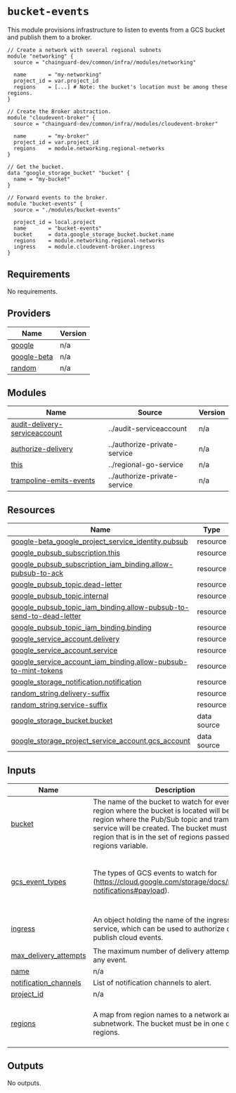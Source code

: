 # `bucket-events`

This module provisions infrastructure to listen to events from a GCS bucket and
publish them to a broker.

```hcl
// Create a network with several regional subnets
module "networking" {
  source = "chainguard-dev/common/infra//modules/networking"

  name       = "my-networking"
  project_id = var.project_id
  regions    = [...] # Note: the bucket's location must be among these regions.
}

// Create the Broker abstraction.
module "cloudevent-broker" {
  source = "chainguard-dev/common/infra//modules/cloudevent-broker"

  name       = "my-broker"
  project_id = var.project_id
  regions    = module.networking.regional-networks
}

// Get the bucket.
data "google_storage_bucket" "bucket" {
  name = "my-bucket"
}

// Forward events to the broker.
module "bucket-events" {
  source = "./modules/bucket-events"

  project_id = local.project
  name       = "bucket-events"
  bucket     = data.google_storage_bucket.bucket.name
  regions    = module.networking.regional-networks
  ingress    = module.cloudevent-broker.ingress
}
```

<!-- BEGIN_TF_DOCS -->
## Requirements

No requirements.

## Providers

| Name | Version |
|------|---------|
| <a name="provider_google"></a> [google](#provider\_google) | n/a |
| <a name="provider_google-beta"></a> [google-beta](#provider\_google-beta) | n/a |
| <a name="provider_random"></a> [random](#provider\_random) | n/a |

## Modules

| Name | Source | Version |
|------|--------|---------|
| <a name="module_audit-delivery-serviceaccount"></a> [audit-delivery-serviceaccount](#module\_audit-delivery-serviceaccount) | ../audit-serviceaccount | n/a |
| <a name="module_authorize-delivery"></a> [authorize-delivery](#module\_authorize-delivery) | ../authorize-private-service | n/a |
| <a name="module_this"></a> [this](#module\_this) | ../regional-go-service | n/a |
| <a name="module_trampoline-emits-events"></a> [trampoline-emits-events](#module\_trampoline-emits-events) | ../authorize-private-service | n/a |

## Resources

| Name | Type |
|------|------|
| [google-beta_google_project_service_identity.pubsub](https://registry.terraform.io/providers/hashicorp/google-beta/latest/docs/resources/google_project_service_identity) | resource |
| [google_pubsub_subscription.this](https://registry.terraform.io/providers/hashicorp/google/latest/docs/resources/pubsub_subscription) | resource |
| [google_pubsub_subscription_iam_binding.allow-pubsub-to-ack](https://registry.terraform.io/providers/hashicorp/google/latest/docs/resources/pubsub_subscription_iam_binding) | resource |
| [google_pubsub_topic.dead-letter](https://registry.terraform.io/providers/hashicorp/google/latest/docs/resources/pubsub_topic) | resource |
| [google_pubsub_topic.internal](https://registry.terraform.io/providers/hashicorp/google/latest/docs/resources/pubsub_topic) | resource |
| [google_pubsub_topic_iam_binding.allow-pubsub-to-send-to-dead-letter](https://registry.terraform.io/providers/hashicorp/google/latest/docs/resources/pubsub_topic_iam_binding) | resource |
| [google_pubsub_topic_iam_binding.binding](https://registry.terraform.io/providers/hashicorp/google/latest/docs/resources/pubsub_topic_iam_binding) | resource |
| [google_service_account.delivery](https://registry.terraform.io/providers/hashicorp/google/latest/docs/resources/service_account) | resource |
| [google_service_account.service](https://registry.terraform.io/providers/hashicorp/google/latest/docs/resources/service_account) | resource |
| [google_service_account_iam_binding.allow-pubsub-to-mint-tokens](https://registry.terraform.io/providers/hashicorp/google/latest/docs/resources/service_account_iam_binding) | resource |
| [google_storage_notification.notification](https://registry.terraform.io/providers/hashicorp/google/latest/docs/resources/storage_notification) | resource |
| [random_string.delivery-suffix](https://registry.terraform.io/providers/hashicorp/random/latest/docs/resources/string) | resource |
| [random_string.service-suffix](https://registry.terraform.io/providers/hashicorp/random/latest/docs/resources/string) | resource |
| [google_storage_bucket.bucket](https://registry.terraform.io/providers/hashicorp/google/latest/docs/data-sources/storage_bucket) | data source |
| [google_storage_project_service_account.gcs_account](https://registry.terraform.io/providers/hashicorp/google/latest/docs/data-sources/storage_project_service_account) | data source |

## Inputs

| Name | Description | Type | Default | Required |
|------|-------------|------|---------|:--------:|
| <a name="input_bucket"></a> [bucket](#input\_bucket) | The name of the bucket to watch for events. The region where the bucket is located will be the region where the Pub/Sub topic and trampoline service will be created. The bucket must be in a region that is in the set of regions passed to the regions variable. | `string` | n/a | yes |
| <a name="input_gcs_event_types"></a> [gcs\_event\_types](#input\_gcs\_event\_types) | The types of GCS events to watch for (https://cloud.google.com/storage/docs/pubsub-notifications#payload). | `list(string)` | <pre>[<br>  "OBJECT_FINALIZE",<br>  "OBJECT_METADATA_UPDATE",<br>  "OBJECT_DELETE",<br>  "OBJECT_ARCHIVE"<br>]</pre> | no |
| <a name="input_ingress"></a> [ingress](#input\_ingress) | An object holding the name of the ingress service, which can be used to authorize callers to publish cloud events. | <pre>object({<br>    name = string<br>  })</pre> | n/a | yes |
| <a name="input_max_delivery_attempts"></a> [max\_delivery\_attempts](#input\_max\_delivery\_attempts) | The maximum number of delivery attempts for any event. | `number` | `5` | no |
| <a name="input_name"></a> [name](#input\_name) | n/a | `string` | n/a | yes |
| <a name="input_notification_channels"></a> [notification\_channels](#input\_notification\_channels) | List of notification channels to alert. | `list(string)` | n/a | yes |
| <a name="input_project_id"></a> [project\_id](#input\_project\_id) | n/a | `string` | n/a | yes |
| <a name="input_regions"></a> [regions](#input\_regions) | A map from region names to a network and subnetwork. The bucket must be in one of these regions. | <pre>map(object({<br>    network = string<br>    subnet  = string<br>  }))</pre> | n/a | yes |

## Outputs

No outputs.
<!-- END_TF_DOCS -->
